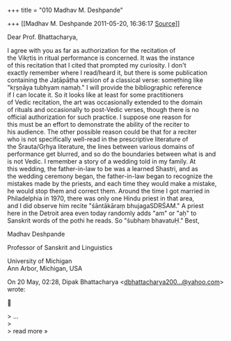 +++
title = "010 Madhav M. Deshpande"

+++
[[Madhav M. Deshpande	2011-05-20, 16:36:17 [Source](https://groups.google.com/g/bvparishat/c/yx1padZ3c8M)]]



Dear Prof. Bhattacharya,  
  
I agree with you as far as authorization for the recitation of  
the Vikṛtis in ritual performance is concerned. It was the instance  
of this recitation that I cited that prompted my curiosity. I don't  
exactly remember where I read/heard it, but there is some publication  
containing the Jaṭāpāṭha version of a classical verse: something like  
"kṛṣṇāya tubhyam namaḥ." I will provide the bibliographic reference  
if I can locate it. So it looks like at least for some practitioners  
of Vedic recitation, the art was occasionally extended to the domain  
of rituals and occasionally to post-Vedic verses, though there is no  
official authorization for such practice. I suppose one reason for  
this must be an effort to demonstrate the ability of the reciter to  
his audience. The other possible reason could be that for a reciter  
who is not specifically well-read in the prescriptive literature of  
the Śrauta/Gṛhya literature, the lines between various domains of  
performance get blurred, and so do the boundaries between what is and  
is not Vedic. I remember a story of a wedding told in my family. At  
this wedding, the father-in-law to be was a learned Shastri, and as  
the wedding ceremony began, the father-in-law began to recognize the  
mistakes made by the priests, and each time they would make a mistake,  
he would stop them and correct them. Around the time I got married in  
Philadelphia in 1970, there was only one Hindu priest in that area,  
and I did observe him recite "śāntākāraṃ bhujagaSDṚŚAM." A priest  
here in the Detroit area even today randomly adds "am" or "aḥ" to  
Sanskrit words of the pothi he reads. So "śubhaṃ bhavatuḤ." Best,  
  
Madhav Deshpande  

Professor of Sanskrit and Linguistics  

University of Michigan  
Ann Arbor, Michigan, USA  
  
On 20 May, 02:28, Dipak Bhattacharya \<[dbhattacharya200...@yahoo.com]()\>  
wrote:  



\> ...  
\>  
\> read more »


